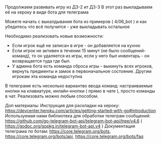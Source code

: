 Продолжаем развивать игру из ДЗ-2 ит ДЗ-3
В этот раз выкладываем её на хероку в виде бота для телеграма

Можете начать с выкалдывания бота из примеров ( 4/06_bot ) и как убедитесь что всё получится - уже выкладывать остальное

Необходимо реализовать новые возможности:
* Если игрок ещё не записан в игре - он добавляется на кухню
* Если игрок не активен в течении 15 минут (не было сообщений-команд), то он удаляется из игры, если у него был инвентарь - он возвращается туда где был.
* У админа бота есть команда сброса игры - выкинуть всех игроков, вернуть предменты и замок в первоначальное состояние. Другим игрокам эта команда недоступна

В телеграме есть несколько вариантво ввода команд: настраиваемые кнопки на клавиатуре, инлайн-кнопки ( прямо в чате ), просто команды в чат. Реализовать можно любым способом.

Доп материалы:
Инструкция для раскладки на хероку: https://devcenter.heroku.com/articles/getting-started-with-go#introduction
Используемая нами библиотека для обработки телеграм сообщений: https://github.com/go-telegram-bot-api/telegram-bot-api/tree/v4.6 ( https://godoc.org/gopkg.in/telegram-bot-api.v4 )
Документация телеграма по ботам: https://core.telegram.org/bots, https://core.telegram.org/bots/api, https://core.telegram.org/bots/faq
